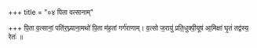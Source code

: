 +++
title = "०४ पिता वत्सानाम्"

+++
पि॒ता व॒त्सानां॒ पति॑र॒घ्न्याना॒मथो॑ पि॒ता म॑ह॒तां गर्ग॑राणाम्। व॒त्सो ज॒रायु॑ प्रति॒धुक्पी॒यूष॑ आ॒मिक्षा॑ घृ॒तं तद्व॑स्य॒ रेतः॑ ॥